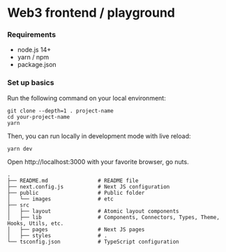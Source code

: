 # Web3 frontend / playground

### Requirements

- node.js 14+
- yarn / npm
- package.json

### Set up basics

Run the following command on your local environment:

```
git clone --depth=1 . project-name
cd your-project-name
yarn
```

Then, you can run locally in development mode with live reload:

```
yarn dev
```

Open http://localhost:3000 with your favorite browser, go nuts.

```
.
├── README.md                # README file
├── next.config.js           # Next JS configuration
├── public                   # Public folder
│   └── images               # etc               
├── src
│   ├── layout               # Atomic layout components
│   ├── lib                  # Components, Connectors, Types, Theme, Hooks, Utils, etc.
│   ├── pages                # Next JS pages
│   ├── styles               # .
└── tsconfig.json            # TypeScript configuration
```
